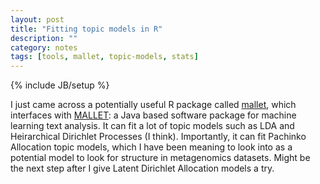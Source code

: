 ```yaml
---
layout: post
title: "Fitting topic models in R"
description: ""
category: notes
tags: [tools, mallet, topic-models, stats]
---
```

{% include JB/setup %}

I just came across a potentially useful R package called [mallet](http://cran.r-project.org/web/packages/mallet/index.html), which interfaces with [MALLET](http://mallet.cs.umass.edu/): a Java based software package for machine learning text analysis. It can fit a lot of topic models such as LDA and Heirarchical Dirichlet Processes (I think). Importantly, it can fit Pachinko Allocation topic models, which I have been meaning to look into as a potential model to look for structure in metagenomics datasets. Might be the next step after I give Latent Dirichlet Allocation models a try.